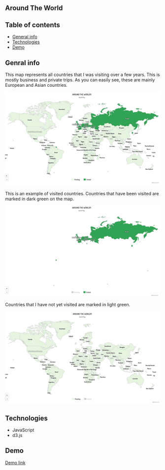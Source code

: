 ## Around The World

## Table of contents
* [General info](#general-info)
* [Technologies](#technologies)
* [Demo](#demo)

## Genral info
This map represents all countries that I was visiting over a few years. This is mostly business and private trips. As you can easily see, these are mainly European and Asian countries.

<p align="center">
  <img src="images/first_look.png">
</p>

This is an example of visited countries. Countries that have been visited are marked in dark green on the map. 

<p align="center">
  <img src="images/visited.png">
</p>

Countries that I have not yet visited are marked in light green. 
<p align="center">
  <img src="images/pending.png">
</p>

## Technologies
* JavaScript
* d3.js


## Demo

[Demo link](https://a-dubaj.github.io/Around.The.World/)